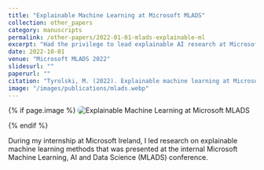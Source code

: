 ```yaml
---
title: "Explainable Machine Learning at Microsoft MLADS"
collection: other_papers
category: manuscripts
permalink: /other-papers/2022-01-01-mlads-explainable-ml
excerpt: "Had the privilege to lead explainable AI research at Microsoft Ireland during an internship, utilizing petabytes of data to develop interpretable machine learning solutions for both theoretical and practical applications, presented at the internal MLADS conference."
date: 2022-10-01
venue: "Microsoft MLADS 2022"
slidesurl: ""
paperurl: ""
citation: "Tyrolski, M. (2022). Explainable machine learning at Microsoft MLADS (Internal Microsoft MLADS Conference presentation)."
image: "/images/publications/mlads.webp"
---
```


{% if page.image %}
<img src="{{ page.image }}" alt="Explainable Machine Learning at Microsoft MLADS" style="max-width: 420px; border-radius: 8px; margin-bottom: 1em;" />
{% endif %}

During my internship at Microsoft Ireland, I led research on explainable machine learning methods that was presented at the internal Microsoft Machine Learning, AI and Data Science (MLADS) conference.